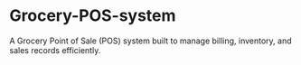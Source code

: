 # Grocery-POS-system
A Grocery Point of Sale (POS) system built to manage billing, inventory, and sales records efficiently. 
